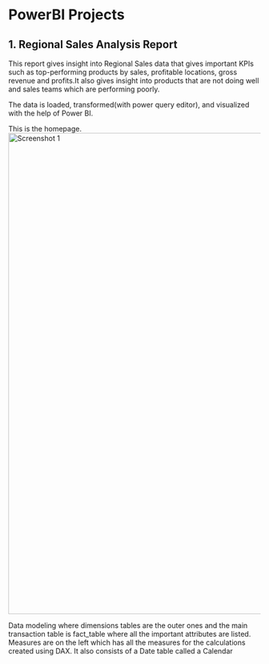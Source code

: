 # PowerBI Projects
## 1. Regional Sales Analysis Report

This report gives insight into Regional Sales data that gives important KPIs such as top-performing products by sales, profitable locations, gross revenue and profits.It also gives insight into products that are not doing well and sales teams which are performing poorly.

The data is loaded, transformed(with power query editor), and visualized with the help of Power BI.

This is the homepage.
<img width="960" alt="Screenshot 1" src="https://github.com/Subhashini098/PowerBI/assets/109629881/ae69b930-dad6-4858-bf26-42cc065a681d">

Data modeling where dimensions tables are the outer ones and the main transaction table is fact_table where all the important attributes are listed. Measures are on the left which has all the measures for the calculations created using DAX. It also consists of a Date table called a Calendar




   


